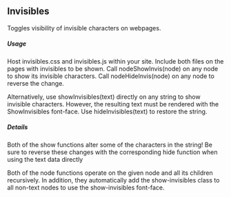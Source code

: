 ## Invisibles
Toggles visibility of invisible characters on webpages.

##### Usage
Host invisibles.css and invisibles.js within your site.
Include both files on the pages with invisibles to be shown.
Call nodeShowInvis(node) on any node to show its invisible characters.
Call nodeHideInvis(node) on any node to reverse the change.

Alternatively, use showInvisibles(text) directly on any string to show invisible characters.
However, the resulting text must be rendered with the ShowInvisibles font-face.
Use hideInvisibles(text) to restore the string.

##### Details
Both of the show functions alter some of the characters in the string!
Be sure to reverse these changes with the corresponding hide function when using the text data directly

Both of the node functions operate on the given node and all its children recursively.
In addition, they automatically add the show-invisibles class to all non-text nodes to use the show-invisibles font-face.
